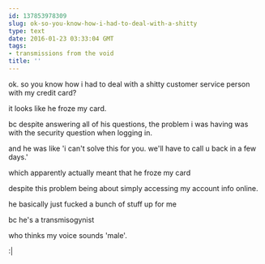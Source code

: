 ```yaml
---
id: 137853978309
slug: ok-so-you-know-how-i-had-to-deal-with-a-shitty
type: text
date: 2016-01-23 03:33:04 GMT
tags:
- transmissions from the void
title: ''
---
```


ok. so you know how i had to deal with a shitty customer service person with my credit card?

it looks like he froze my card.

bc despite answering all of his questions, the problem i was having was with the security question when logging in.

and he was like 'i can't solve this for you. we'll have to call u back in a few days.'

which apparently actually meant that he froze my card

despite this problem being about simply accessing my account info online.

he basically just fucked a bunch of stuff up for me

bc he's a transmisogynist

who thinks my voice sounds 'male'. 

:|